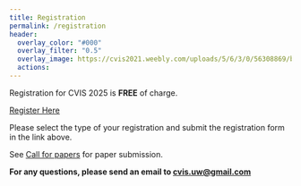 ```yaml
---
title: Registration
permalink: /registration
header:
  overlay_color: "#000"
  overlay_filter: "0.5"
  overlay_image: https://cvis2021.weebly.com/uploads/5/6/3/0/56308869/background-images/236520036.jpg
  actions:
---
```


Registration for CVIS 2025 is **FREE** of charge.

<!-- <a href="https://www.ticketfi.com/event/5912/cvis2024" class="btn btn--primary btn--large align-center" target="_blank" >Register Here</a>  -->

<a href="#" onclick="alert('Registration is not open yet'); return false;" class="btn btn--primary btn--large align-center">Register Here</a> 

Please select the type of your registration and submit the registration form in the link above.

See [Call for papers](/call-for-papers) for paper submission. 


**For any questions, please send an email to [cvis.uw@gmail.com](mailto:cvis.uw@gmail.com)** 

